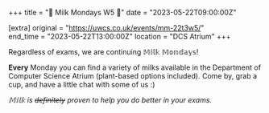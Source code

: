+++
title = "🥛 Milk Mondays W5 🥛"
date = "2023-05-22T09:00:00Z"

[extra]
original = "https://uwcs.co.uk/events/mm-22t3w5/"    
end_time = "2023-05-22T13:00:00Z"
location = "DCS Atrium"
+++

Regardless of exams, we are continuing 𝕄𝕚𝕝𝕜 𝕄𝕠𝕟𝕕𝕒𝕪𝕤!

**Every** Monday you can find a variety of milks available in the Department of Computer Science Atrium (plant-based options included). Come by, grab a cup, and have a little chat with some of us :)

*𝕄𝕚𝕝𝕜 is ~~definitely~~ proven to help you do better in your exams.*

